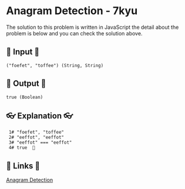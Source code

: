 # Anagram Detection - 7kyu

The solution to this problem is written in JavaScript the detail about the problem is below and you can check the solution above.

## 🥚 Input 🥚

```
("foefet", "toffee") (String, String)
```

## 🐣 Output 🐣

```
true (Boolean)
```

## 👓 Explanation 👓

```
 1# "foefet", "toffee"
 2# "eeffot", "eeffot"
 3# "eeffot" === "eeffot"
 4# true  🎉
```

## 🔗 Links 🔗

[Anagram Detection](https://www.codewars.com/kata/529eef7a9194e0cbc1000255)
